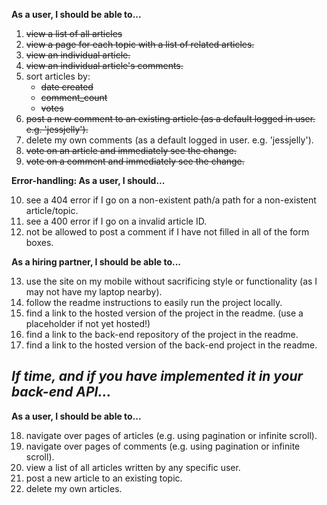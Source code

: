 **As a user, I should be able to...**

1. ~~view a list of all articles~~
2. ~~view a page for each topic with a list of related articles.~~
3. ~~view an individual article.~~
4. ~~view an individual article's comments.~~
5. sort articles by:
   - ~~date created~~
   - ~~comment_count~~
   - ~~votes~~
6. ~~post a new comment to an existing article (as a default logged in user. e.g. 'jessjelly').~~
7. delete my own comments (as a default logged in user. e.g. 'jessjelly').
8. ~~vote on an article and immediately see the change.~~
9. ~~vote on a comment and immediately see the change.~~

**Error-handling: As a user, I should...**

10. see a 404 error if I go on a non-existent path/a path for a non-existent article/topic.
11. see a 400 error if I go on a invalid article ID.
12. not be allowed to post a comment if I have not filled in all of the form boxes.

**As a hiring partner, I should be able to...**

13. use the site on my mobile without sacrificing style or functionality (as I may not have my laptop nearby).
14. follow the readme instructions to easily run the project locally.
15. find a link to the hosted version of the project in the readme. (use a placeholder if not yet hosted!)
16. find a link to the back-end repository of the project in the readme.
17. find a link to the hosted version of the back-end project in the readme.

## _If time, and if you have implemented it in your back-end API..._

**As a user, I should be able to...**

18. navigate over pages of articles (e.g. using pagination or infinite scroll).
19. navigate over pages of comments (e.g. using pagination or infinite scroll).
20. view a list of all articles written by any specific user.
21. post a new article to an existing topic.
22. delete my own articles.
